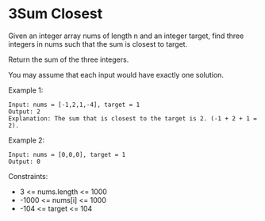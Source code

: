 # 3Sum Closest

Given an integer array nums of length n and an integer target, find three integers in nums such that the sum is closest to target.

Return the sum of the three integers.

You may assume that each input would have exactly one solution.

Example 1:

```
Input: nums = [-1,2,1,-4], target = 1
Output: 2
Explanation: The sum that is closest to the target is 2. (-1 + 2 + 1 = 2).
```

Example 2:

```
Input: nums = [0,0,0], target = 1
Output: 0
```

Constraints:

* 3 <= nums.length <= 1000
* -1000 <= nums[i] <= 1000
* -104 <= target <= 104